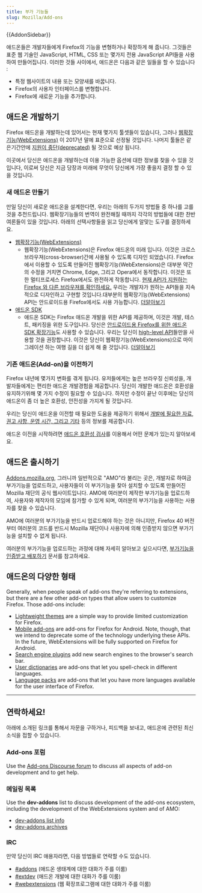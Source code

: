 ```yaml
---
title: 부가 기능들
slug: Mozilla/Add-ons
---
```


{{AddonSidebar}}

애드온들은 개발자들에게 Firefox의 기능을 변형하거나 확장하게 해 줍니다. 그것들은 표준 웹 기술인 JavaScript, HTML, CSS 또는 몇가지 전용 JavaScript API들을 사용하여 만들어집니다. 이러한 것들 사이에서, 애드온은 다음과 같은 일들을 할 수 있습니다 :

- 특정 웹사이트의 내용 또는 모양새를 바꿉니다.
- Firefox의 사용자 인터페이스를 변형합니다.
- Firefox에 새로운 기능을 추가합니다.

## 애드온 개발하기

Firefox 애드온을 개발하는데 있어서는 현재 몇가지 툴셋들이 있습니다, 그러나 [웹확장기능(WebExtensions)](/en-US/docs/Mozilla/Add-ons/WebExtensions) 이 2017년 말에 표준으로 선정될 것입니다. 나머지 툴들은 같은기간안에 [지원이 중단(deprecated)](/en-US/docs/Mozilla/Add-ons/Overlay_Extensions) 될 것으로 예상 됩니다.

이곳에서 당신은 애드온을 개발하는데 이용 가능한 옵션에 대한 정보를 찾을 수 있을 것입니다, 이로써 당신은 지금 당장과 미래에 무엇이 당신에게 가장 좋을지 결정 할 수 있을 것입니다.

### 새 애드온 만들기

만일 당신이 새로운 애드온을 설계한다면, 우리는 아래의 두가지 방법들 중 하나를 고를 것을 추천드립니다. 웹확장기능들의 번역이 완전해질 때까지 각각의 방법들에 대한 찬반 여론들이 있을 것입니다. 아래의 선택사항들을 읽고 당신에게 알맞는 도구를 결정하세요.

- [웹확장기능(WebExtensions)](/en-US/docs/Mozilla/Add-ons/WebExtensions)
  - 웹확장기능(WebExtensions)은 Firefox 애드온의 미래 입니다. 이것은 크로스브라우져(cross-browser)간에 사용될 수 있도록 디자인 되었습니다.
    Firefox에서 이용할 수 있도록 만들어진 웹확장기능(WebExtensions)은 대부분 약간의 수정을 거치면 Chrome, Edge, 그리고 Opera에서 동작합니다. 이것은 또한 멀티프로세스 Firefox에서도 완전하게 작동합니다. [현재 API가 지원하는 Firefox 와 다른 브라우져를 확인하세요.](/en-US/docs/Mozilla/Add-ons/WebExtensions/Browser_support_for_JavaScript_APIs) 우리는 개발자가 원하는 API들을 지속적으로 디자인하고 구현할 것입니다.대부분의 웹확장기능(WebExtensions) API는 안드로이드용 Firefox에서도 사용 가능합니다. [더알아보기](/en-US/docs/Mozilla/Add-ons/WebExtensions)
- [애드온 SDK](/en-US/docs/Mozilla/Add-ons/SDK)
  - 애드온 SDK는 Firefox 애드온 개발을 위한 API를 제공하며, 이것은 개발, 테스트, 패키징을 위한 도구입니다. 당신은 [안드로이드용 Firefox를 위한 애드온 SDK 확장기능](/en-US/docs/Mozilla/Add-ons/SDK/Tutorials/Mobile_development)도 사용할 수 있습니다. 우리는 당신이 [high-level API](/en-US/docs/Mozilla/Add-ons/SDK/High-Level_APIs)들만을 사용할 것을 권장합니다. 이것은 당신이 웹확장기능(WebExtensions)으로 마이그레이션 하는 여행 길을 더 쉽게 해 줄 것입니다. [더알아보기](/en-US/docs/Mozilla/Add-ons/SDK)

### 기존 애드온(Add-on)을 이전하기

Firefox 내년에 몇가지 변화를 겪게 됩니다. 유저들에게는 높은 브라우징 신뢰성을, 개발자들에게는 편리한 애드온 개발경험을 제공합니다. 당신이 개발한 애드온은 호환성을 유지하기위해 몇 가지 수정이 필요할 수 있습니다. 하지만 수정이 끝난 이후에는 당신의 애드온이 좀 더 높은 호환성, 안전성을 가지게 될 것입니다.

우리는 당신이 애드온을 이전할 때 필요한 도움을 제공하기 위해서 [개발에 필요한 자료, 권고 사항, 운영 시간, 그리고 기타](https://wiki.mozilla.org/Add-ons/developer/communication) 등의 정보를 제공합니다.

애드온 이전을 시작하려면 [애드온 호환성 검사](https://compatibility-lookup.services.mozilla.com/)를 이용해서 어떤 문제가 있는지 알아보세요.

## 애드온 출시하기

[Addons.mozilla.org](https://addons.mozilla.org), 그러니까 일반적으로 "AMO"라 불리는 곳은, 개발자로 하여금 부가기능을 업로드하고, 사용자들이 이 부가기능을 찾아 설치할 수 있도록 만들어진 Mozilla 재단의 공식 웹사이트입니다. AMO에 여러분이 제작한 부가기능을 업로드하여, 사용자와 제작자의 모임에 참가할 수 있게 되며, 여러분의 부가기능을 사용하는 사용자를 찾을 수 있습니다.

AMO에 여러분의 부가기능을 반드시 업로드해야 하는 것은 아니지만, Firefox 40 버전부터 여러분의 코드를 반드시 Mozilla 재단이나 사용자에 의해 인증받지 않으면 부가기능을 설치할 수 없게 됩니다.

여러분의 부가기능을 업로드하는 과정에 대해 자세히 알아보고 싶으시다면, [부가기능을 인증받고 배포하기](/en-US/docs/Mozilla/Add-ons/Distribution) 문서를 참고하세요.

## 애드온의 다양한 형태

Generally, when people speak of add-ons they're referring to extensions, but there are a few other add-on types that allow users to customize Firefox. Those add-ons include:

- [Lightweight themes](/docs/Mozilla/Add-ons/Themes/Background) are a simple way to provide limited customization for Firefox.
- [Mobile add-ons](/en-US/docs/Mozilla/Add-ons/Firefox_for_Android) are add-ons for Firefox for Android. Note, though, that we intend to deprecate some of the technology underlying these APIs. In the future, WebExtensions will be fully supported on Firefox for Android.
- [Search engine plugins](/ko/docs/Web/OpenSearch) add new search engines to the browser's search bar.
- [User dictionaries](/ko/docs/Mozilla/Creating_a_spell_check_dictionary_add-on) are add-ons that let you spell-check in different languages.
- [Language packs](https://support.mozilla.org/kb/use-firefox-interface-other-languages-language-pack) are add-ons that let you have more languages available for the user interface of Firefox.

---

## 연락하세요!

아래에 소개된 링크를 통해서 자문을 구하거나, 피드백을 보내고, 애드온에 관련된 최신 소식을 접할 수 있습니다.

### Add-ons 포럼

Use the [Add-ons Discourse forum](https://discourse.mozilla-community.org/c/add-ons) to discuss all aspects of add-on development and to get help.

### 메일링 목록

Use the **dev-addons** list to discuss development of the add-ons ecosystem, including the development of the WebExtensions system and of AMO:

- [dev-addons list info](https://mail.mozilla.org/listinfo/dev-addons)
- [dev-addons archives](https://mail.mozilla.org/pipermail/dev-addons/)

### IRC

만약 당신이 IRC 애용자라면, 다음 방법들로 연락할 수도 있습니다.

- [#addons](irc://irc.mozilla.org/addons) (애드온 생태계에 대한 대화가 주를 이룸)
- [#extdev](irc://irc.mozilla.org/extdev) (애드온 개발에 대한 대화가 주를 이룸)
- [#webextensions](irc://irc.mozilla.org/webextensions) (웹 확장프로그램에 대한 대화가 주를 이룸)
